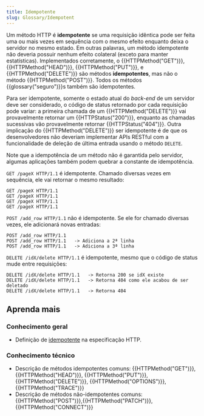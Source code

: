 ```yaml
---
title: Idempotente
slug: Glossary/Idempotent
---
```


Um método HTTP é **idempotente** se uma requisição idêntica pode ser feita uma ou mais vezes em sequência com o mesmo efeito enquanto deixa o servidor no mesmo estado. Em outras palavras, um método idempotente não deveria possuir nenhum efeito colateral (exceto para manter estatísticas). Implementados corretamente, o {{HTTPMethod("GET")}}, {{HTTPMethod("HEAD")}}, {{HTTPMethod("PUT")}}, e {{HTTPMethod("DELETE")}} são métodos **idempotentes**, mas não o método {{HTTPMethod("POST")}}. Todos os métodos {{glossary("seguro")}}s também são idempotentes.

Para ser idempotente, somente o estado atual do _back-end_ de um servidor deve ser considerado, o código de status retornado por cada requisição pode variar: a primeira chamada de um {{HTTPMethod("DELETE")}} vai provavelmente retornar um {{HTTPStatus("200")}}, enquanto as chamadas sucessivas vão provavelmente retornar {{HTTPStatus("404")}}. Outra implicação do {{HTTPMethod("DELETE")}} ser idempotente é de que os desenvolvedores não deveriam implementar APIs RESTful com a funcionalidade de deleção de última entrada usando o método `DELETE`.

Note que a idempotência de um método não é garantida pelo servidor, algumas aplicações também podem quebrar a constante de idempotência.

`GET /pageX HTTP/1.1` é idempotente. Chamado diversas vezes em sequência, ele vai retornar o mesmo resultado:

```
GET /pageX HTTP/1.1
GET /pageX HTTP/1.1
GET /pageX HTTP/1.1
GET /pageX HTTP/1.1
```

`POST /add_row HTTP/1.1` não é idempotente. Se ele for chamado diversas vezes, ele adicionará novas entradas:

```
POST /add_row HTTP/1.1
POST /add_row HTTP/1.1   -> Adiciona a 2ª linha
POST /add_row HTTP/1.1   -> Adiciona a 3ª linha
```

`DELETE /idX/delete HTTP/1.1` é idempotente, mesmo que o código de status mude entre requisições:

```
DELETE /idX/delete HTTP/1.1   -> Retorna 200 se idX existe
DELETE /idX/delete HTTP/1.1   -> Retorna 404 como ele acabou de ser deletado
DELETE /idX/delete HTTP/1.1   -> Retorna 404
```

## Aprenda mais

### Conhecimento geral

- Definição de [idempotente](https://tools.ietf.org/html/rfc7231#section-4.2.2) na especificação HTTP.

### Conhecimento técnico

- Descrição de métodos idempotentes comuns: {{HTTPMethod("GET")}}, {{HTTPMethod("HEAD")}}, {{HTTPMethod("PUT")}}, {{HTTPMethod("DELETE")}}, {{HTTPMethod("OPTIONS")}}, {{HTTPMethod("TRACE")}}
- Descrição de métodos não-idempotentes comuns: {{HTTPMethod("POST")}},{{HTTPMethod("PATCH")}}, {{HTTPMethod("CONNECT")}}
